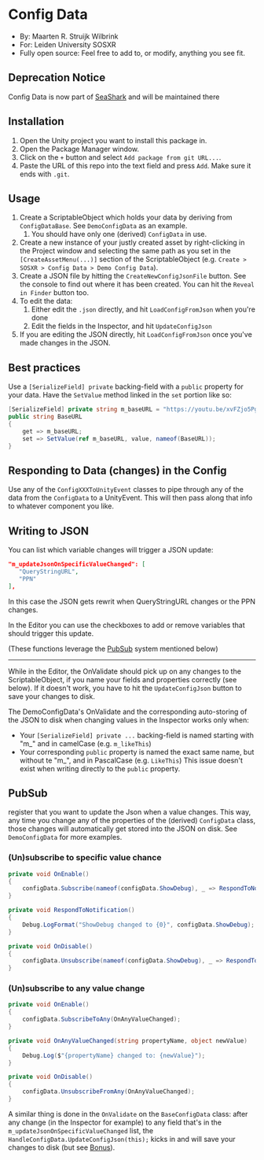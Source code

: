 # Config Data

- By: Maarten R. Struijk Wilbrink
- For: Leiden University SOSXR
- Fully open source: Feel free to add to, or modify, anything you see fit.

## Deprecation Notice
Config Data is now part of [SeaShark](https://github.com/solo-fsw/sosxr-unity-seashark) and will be maintained there

## Installation
1. Open the Unity project you want to install this package in.
2. Open the Package Manager window.
3. Click on the `+` button and select `Add package from git URL...`.
4. Paste the URL of this repo into the text field and press `Add`. Make sure it ends with `.git`.
 

## Usage
1. Create a ScriptableObject which holds your data by deriving from `ConfigDataBase`. See `DemoConfigData` as an example. 
   1. You should have only one (derived) `ConfigData` in use.
2. Create a new instance of your justly created asset by right-clicking in the Project window and selecting the same path as you set in the `[CreateAssetMenu(...)]` section of the ScriptableObject (e.g. `Create > SOSXR > Config Data > Demo Config Data`). 
3. Create a JSON file by hitting the `CreateNewConfigJsonFile` button. See the console to find out where it has been created. You can hit the `Reveal in Finder` button too.
4. To edit the data:
   1. Either edit the `.json` directly, and hit `LoadConfigFromJson` when you're done
   2. Edit the fields in the Inspector, and hit `UpdateConfigJson`
5. If you are editing the JSON directly, hit `LoadConfigFromJson` once you've made changes in the JSON.


## Best practices

Use a `[SerializeField] private` backing-field with a `public` property for your data. Have the `SetValue` method linked in the `set` portion like so:

```csharp
[SerializeField] private string m_baseURL = "https://youtu.be/xvFZjo5PgG0?si=F3cJFXtwofUAeA";
public string BaseURL
{
    get => m_baseURL;
    set => SetValue(ref m_baseURL, value, nameof(BaseURL));
}
```

## Responding to Data (changes) in the Config

Use any of the `ConfigXXXToUnityEvent` classes to pipe through any of the data from the `ConfigData` to a UnityEvent. This will then pass along that info to whatever component you like.

## Writing to JSON

You can list which variable changes will trigger a JSON update:

``` json
"m_updateJsonOnSpecificValueChanged": [
   "QueryStringURL",
   "PPN"
],
```
In this case the JSON gets rewrit when QueryStringURL changes or the PPN changes. 

In the Editor you can use the checkboxes to add or remove variables that should trigger this update. 

(These functions leverage the [PubSub](#pubsub-) system mentioned below)

----

While in the Editor, the OnValidate should pick up on any changes to the ScriptableObject, if you name your fields and properties correctly (see below). If it doesn't work, you have to hit the `UpdateConfigJson` button to save your changes to disk.

The DemoConfigData's OnValidate and the corresponding auto-storing of the JSON to disk when changing values in the Inspector works only when:
- Your `[SerializeField] private ...` backing-field is named starting with "m_" and in camelCase (e.g. `m_likeThis`)
- Your corresponding `public` property is named the exact same name, but without te "m_", and in PascalCase (e.g. `LikeThis`)
This issue doesn't exist when writing directly to the `public` property.


## PubSub 

register that you want to update the Json when a value changes. This way, any time you change any of the properties of the (derived) `ConfigData` class, those changes will automatically get stored into the JSON on disk. See `DemoConfigData` for more examples.

### (Un)subscribe to specific value chance
``` csharp
private void OnEnable()
{
    configData.Subscribe(nameof(configData.ShowDebug), _ => RespondToNotification());
}

private void RespondToNotification()
{
    Debug.LogFormat("ShowDebug changed to {0}", configData.ShowDebug);
}

private void OnDisable()
{
    configData.Unsubscribe(nameof(configData.ShowDebug), _ => RespondToNotification());
}
```

### (Un)subscribe to any value change
```csharp
private void OnEnable()
{
    configData.SubscribeToAny(OnAnyValueChanged);
}

private void OnAnyValueChanged(string propertyName, object newValue)
{
    Debug.Log($"{propertyName} changed to: {newValue}");
}

private void OnDisable()
{
    configData.UnsubscribeFromAny(OnAnyValueChanged);
}
```

A similar thing is done in the `OnValidate` on the `BaseConfigData` class: after any change (in the Inspector for example) to any field that's in the `m_updateJsonOnSpecificValueChanged` list, the `HandleConfigData.UpdateConfigJson(this);` kicks in and will save your changes to disk (but see [Bonus](#bonus)).
